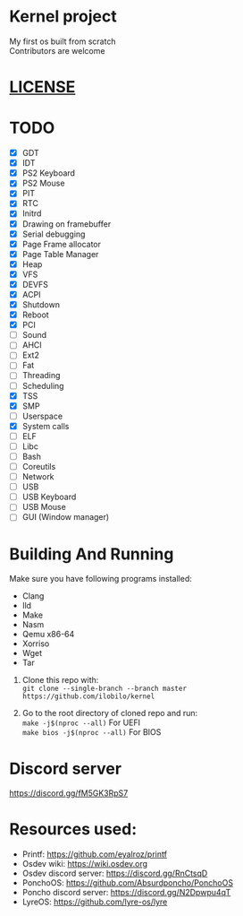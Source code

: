 # Kernel project
My first os built from scratch<br />
Contributors are welcome

# [LICENSE](LICENSE)

# TODO

- [x] GDT
- [x] IDT
- [x] PS2 Keyboard
- [x] PS2 Mouse
- [x] PIT
- [x] RTC
- [x] Initrd
- [x] Drawing on framebuffer
- [x] Serial debugging
- [x] Page Frame allocator
- [x] Page Table Manager
- [x] Heap
- [x] VFS
- [x] DEVFS
- [x] ACPI
- [x] Shutdown
- [x] Reboot
- [x] PCI
- [ ] Sound
- [ ] AHCI
- [ ] Ext2
- [ ] Fat
- [ ] Threading
- [ ] Scheduling
- [x] TSS
- [x] SMP
- [ ] Userspace
- [x] System calls
- [ ] ELF
- [ ] Libc
- [ ] Bash
- [ ] Coreutils
- [ ] Network
- [ ] USB
- [ ] USB Keyboard
- [ ] USB Mouse
- [ ] GUI (Window manager)

# Building And Running

Make sure you have following programs installed:
* Clang
* lld
* Make
* Nasm
* Qemu x86-64
* Xorriso
* Wget
* Tar

1. Clone this repo with:<br />
``git clone --single-branch --branch master https://github.com/ilobilo/kernel``

2. Go to the root directory of cloned repo and run:<br />
``make -j$(nproc --all)`` For UEFI<br />
``make bios -j$(nproc --all)`` For BIOS<br />

# Discord server
https://discord.gg/fM5GK3RpS7

# Resources used:
* Printf: https://github.com/eyalroz/printf
* Osdev wiki: https://wiki.osdev.org
* Osdev discord server: https://discord.gg/RnCtsqD
* PonchoOS: https://github.com/Absurdponcho/PonchoOS
* Poncho discord server: https://discord.gg/N2Dpwpu4qT
* LyreOS: https://github.com/lyre-os/lyre
